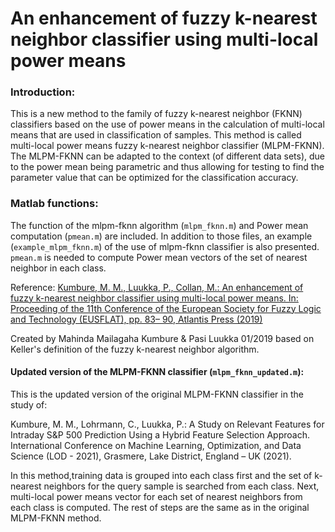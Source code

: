 # An enhancement of fuzzy k-nearest neighbor classifier using multi-local power means
### Introduction: 
This is a new method to the family of fuzzy k-nearest neighbor (FKNN) classifiers based on the use of power means in the calculation of multi-local means that are used in classification of samples. This method is called multi-local power means fuzzy k-nearest neighbor classifier (MLPM-FKNN). The MLPM-FKNN can be adapted to the context (of different data sets), due to the power mean being parametric and thus allowing for testing to find the parameter value that can be optimized for the classification accuracy. 

### Matlab functions:

The function of the mlpm-fknn algorithm (`mlpm_fknn.m`) and Power mean computation (`pmean.m`) are included. In addition to those files, an example (`example_mlpm_fknn.m`) of the use of mlpm-fknn classifier is also presented. `pmean.m` is needed to compute Power mean vectors of the set of nearest neighbor in each class.

Reference: [Kumbure, M. M., Luukka, P., Collan, M.: An enhancement of fuzzy k-nearest neighbor classifier using multi-local power means. In: Proceeding of the 11th Conference of the European Society for Fuzzy Logic and Technology (EUSFLAT), pp. 83–	90, Atlantis Press (2019)](https://doi.org/10.2991/eusflat-19.2019.13)

Created by Mahinda Mailagaha Kumbure & Pasi Luukka 01/2019 based on Keller's definition of the fuzzy k-nearest neighbor algorithm.

#### Updated version of the MLPM-FKNN classifier (`mlpm_fknn_updated.m`):
This is the updated version of the original MLPM-FKNN classifier in the study of:

Kumbure, M. M., Lohrmann, C., Luukka, P.: A Study on Relevant Features for Intraday S&P 500 Prediction Using a Hybrid Feature Selection Approach. International Conference on Machine Learning, Optimization, and Data Science (LOD - 2021), Grasmere, Lake District, England – UK (2021). 

In this method,training data is grouped into each class first and the set of k-nearest neighbors for the query sample is searched from each class. Next, multi-local power means vector for each set of nearest neighbors from each class is computed. The rest of steps are the same as in the original MLPM-FKNN method.
